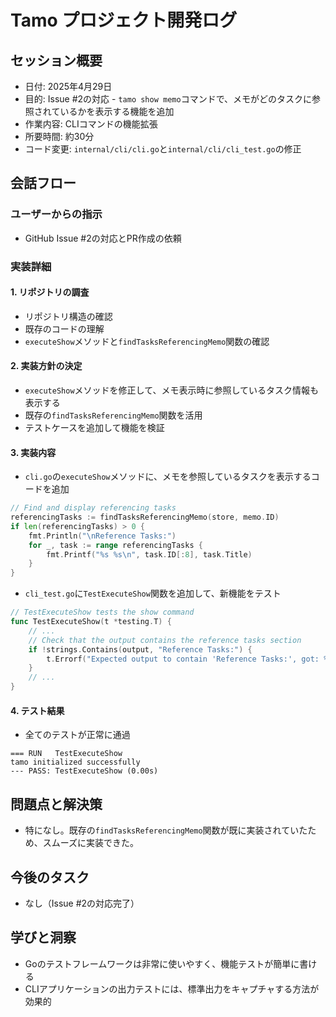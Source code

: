 # Tamo プロジェクト開発ログ

## セッション概要
- 日付: 2025年4月29日
- 目的: Issue #2の対応 - `tamo show memo`コマンドで、メモがどのタスクに参照されているかを表示する機能を追加
- 作業内容: CLIコマンドの機能拡張
- 所要時間: 約30分
- コード変更: `internal/cli/cli.go`と`internal/cli/cli_test.go`の修正

## 会話フロー

### ユーザーからの指示
- GitHub Issue #2の対応とPR作成の依頼

### 実装詳細

#### 1. リポジトリの調査
- リポジトリ構造の確認
- 既存のコードの理解
- `executeShow`メソッドと`findTasksReferencingMemo`関数の確認

#### 2. 実装方針の決定
- `executeShow`メソッドを修正して、メモ表示時に参照しているタスク情報も表示する
- 既存の`findTasksReferencingMemo`関数を活用
- テストケースを追加して機能を検証

#### 3. 実装内容
- `cli.go`の`executeShow`メソッドに、メモを参照しているタスクを表示するコードを追加
```go
// Find and display referencing tasks
referencingTasks := findTasksReferencingMemo(store, memo.ID)
if len(referencingTasks) > 0 {
    fmt.Println("\nReference Tasks:")
    for _, task := range referencingTasks {
        fmt.Printf("%s %s\n", task.ID[:8], task.Title)
    }
}
```

- `cli_test.go`に`TestExecuteShow`関数を追加して、新機能をテスト
```go
// TestExecuteShow tests the show command
func TestExecuteShow(t *testing.T) {
    // ...
    // Check that the output contains the reference tasks section
    if !strings.Contains(output, "Reference Tasks:") {
        t.Errorf("Expected output to contain 'Reference Tasks:', got: %s", output)
    }
    // ...
}
```

#### 4. テスト結果
- 全てのテストが正常に通過
```
=== RUN   TestExecuteShow
tamo initialized successfully
--- PASS: TestExecuteShow (0.00s)
```

## 問題点と解決策
- 特になし。既存の`findTasksReferencingMemo`関数が既に実装されていたため、スムーズに実装できた。

## 今後のタスク
- なし（Issue #2の対応完了）

## 学びと洞察
- Goのテストフレームワークは非常に使いやすく、機能テストが簡単に書ける
- CLIアプリケーションの出力テストには、標準出力をキャプチャする方法が効果的
